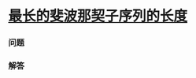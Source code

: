 # [最长的斐波那契子序列的长度](https://leetcode-cn.com/problems/length-of-longest-fibonacci-subsequence)

### 问题

### 解答

```

```


